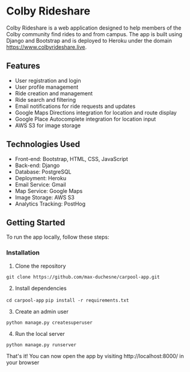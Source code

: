 # Colby Rideshare

Colby Rideshare is a web application designed to help members of the Colby community find rides to and from campus. The app is built using Django and Bootstrap and is deployed to Heroku under the domain https://www.colbyrideshare.live.

## Features

- User registration and login
- User profile management
- Ride creation and management
- Ride search and filtering
- Email notifications for ride requests and updates
- Google Maps Directions integration for location and route display
- Google Place Autocomplete integration for location input
- AWS S3 for image storage

## Technologies Used

- Front-end: Bootstrap, HTML, CSS, JavaScript
- Back-end: Django
- Database: PostgreSQL
- Deployment: Heroku
- Email Service: Gmail
- Map Service: Google Maps
- Image Storage: AWS S3
- Analytics Tracking: PostHog

## Getting Started

To run the app locally, follow these steps:

### Installation

1. Clone the repository

```git clone https://github.com/max-duchesne/carpool-app.git```

2. Install dependencies

```cd carpool-app```
```pip install -r requirements.txt```

3. Create an admin user

```python manage.py createsuperuser```

4. Run the local server

```python manage.py runserver```

That's it! You can now open the app by visiting http://localhost:8000/ in your browser

